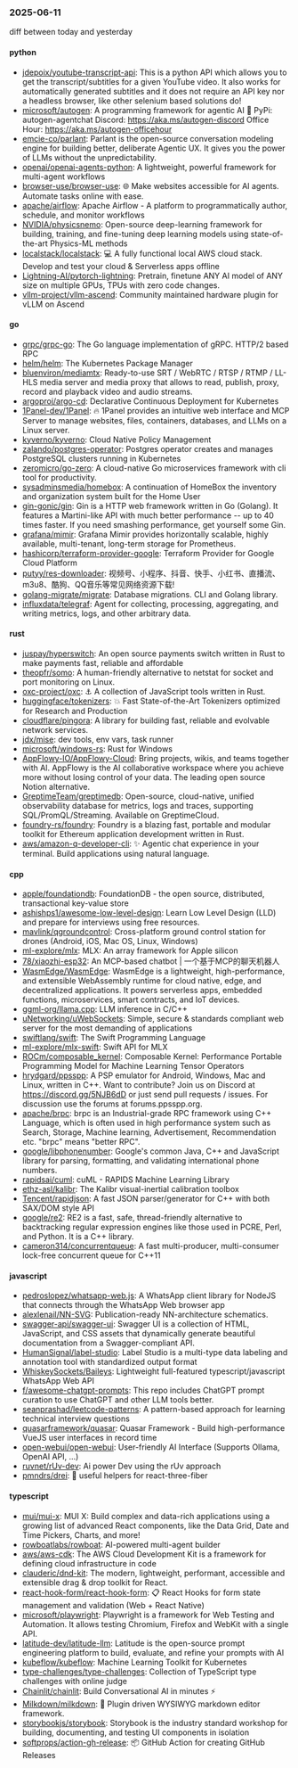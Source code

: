 ### 2025-06-11
diff between today and yesterday

#### python
* [jdepoix/youtube-transcript-api](https://github.com/jdepoix/youtube-transcript-api): This is a python API which allows you to get the transcript/subtitles for a given YouTube video. It also works for automatically generated subtitles and it does not require an API key nor a headless browser, like other selenium based solutions do!
* [microsoft/autogen](https://github.com/microsoft/autogen): A programming framework for agentic AI 🤖 PyPi: autogen-agentchat Discord: https://aka.ms/autogen-discord Office Hour: https://aka.ms/autogen-officehour
* [emcie-co/parlant](https://github.com/emcie-co/parlant): Parlant is the open-source conversation modeling engine for building better, deliberate Agentic UX. It gives you the power of LLMs without the unpredictability.
* [openai/openai-agents-python](https://github.com/openai/openai-agents-python): A lightweight, powerful framework for multi-agent workflows
* [browser-use/browser-use](https://github.com/browser-use/browser-use): 🌐 Make websites accessible for AI agents. Automate tasks online with ease.
* [apache/airflow](https://github.com/apache/airflow): Apache Airflow - A platform to programmatically author, schedule, and monitor workflows
* [NVIDIA/physicsnemo](https://github.com/NVIDIA/physicsnemo): Open-source deep-learning framework for building, training, and fine-tuning deep learning models using state-of-the-art Physics-ML methods
* [localstack/localstack](https://github.com/localstack/localstack): 💻 A fully functional local AWS cloud stack. Develop and test your cloud & Serverless apps offline
* [Lightning-AI/pytorch-lightning](https://github.com/Lightning-AI/pytorch-lightning): Pretrain, finetune ANY AI model of ANY size on multiple GPUs, TPUs with zero code changes.
* [vllm-project/vllm-ascend](https://github.com/vllm-project/vllm-ascend): Community maintained hardware plugin for vLLM on Ascend

#### go
* [grpc/grpc-go](https://github.com/grpc/grpc-go): The Go language implementation of gRPC. HTTP/2 based RPC
* [helm/helm](https://github.com/helm/helm): The Kubernetes Package Manager
* [bluenviron/mediamtx](https://github.com/bluenviron/mediamtx): Ready-to-use SRT / WebRTC / RTSP / RTMP / LL-HLS media server and media proxy that allows to read, publish, proxy, record and playback video and audio streams.
* [argoproj/argo-cd](https://github.com/argoproj/argo-cd): Declarative Continuous Deployment for Kubernetes
* [1Panel-dev/1Panel](https://github.com/1Panel-dev/1Panel): 🔥 1Panel provides an intuitive web interface and MCP Server to manage websites, files, containers, databases, and LLMs on a Linux server.
* [kyverno/kyverno](https://github.com/kyverno/kyverno): Cloud Native Policy Management
* [zalando/postgres-operator](https://github.com/zalando/postgres-operator): Postgres operator creates and manages PostgreSQL clusters running in Kubernetes
* [zeromicro/go-zero](https://github.com/zeromicro/go-zero): A cloud-native Go microservices framework with cli tool for productivity.
* [sysadminsmedia/homebox](https://github.com/sysadminsmedia/homebox): A continuation of HomeBox the inventory and organization system built for the Home User
* [gin-gonic/gin](https://github.com/gin-gonic/gin): Gin is a HTTP web framework written in Go (Golang). It features a Martini-like API with much better performance -- up to 40 times faster. If you need smashing performance, get yourself some Gin.
* [grafana/mimir](https://github.com/grafana/mimir): Grafana Mimir provides horizontally scalable, highly available, multi-tenant, long-term storage for Prometheus.
* [hashicorp/terraform-provider-google](https://github.com/hashicorp/terraform-provider-google): Terraform Provider for Google Cloud Platform
* [putyy/res-downloader](https://github.com/putyy/res-downloader): 视频号、小程序、抖音、快手、小红书、直播流、m3u8、酷狗、QQ音乐等常见网络资源下载!
* [golang-migrate/migrate](https://github.com/golang-migrate/migrate): Database migrations. CLI and Golang library.
* [influxdata/telegraf](https://github.com/influxdata/telegraf): Agent for collecting, processing, aggregating, and writing metrics, logs, and other arbitrary data.

#### rust
* [juspay/hyperswitch](https://github.com/juspay/hyperswitch): An open source payments switch written in Rust to make payments fast, reliable and affordable
* [theopfr/somo](https://github.com/theopfr/somo): A human-friendly alternative to netstat for socket and port monitoring on Linux.
* [oxc-project/oxc](https://github.com/oxc-project/oxc): ⚓ A collection of JavaScript tools written in Rust.
* [huggingface/tokenizers](https://github.com/huggingface/tokenizers): 💥 Fast State-of-the-Art Tokenizers optimized for Research and Production
* [cloudflare/pingora](https://github.com/cloudflare/pingora): A library for building fast, reliable and evolvable network services.
* [jdx/mise](https://github.com/jdx/mise): dev tools, env vars, task runner
* [microsoft/windows-rs](https://github.com/microsoft/windows-rs): Rust for Windows
* [AppFlowy-IO/AppFlowy-Cloud](https://github.com/AppFlowy-IO/AppFlowy-Cloud): Bring projects, wikis, and teams together with AI. AppFlowy is the AI collaborative workspace where you achieve more without losing control of your data. The leading open source Notion alternative.
* [GreptimeTeam/greptimedb](https://github.com/GreptimeTeam/greptimedb): Open-source, cloud-native, unified observability database for metrics, logs and traces, supporting SQL/PromQL/Streaming. Available on GreptimeCloud.
* [foundry-rs/foundry](https://github.com/foundry-rs/foundry): Foundry is a blazing fast, portable and modular toolkit for Ethereum application development written in Rust.
* [aws/amazon-q-developer-cli](https://github.com/aws/amazon-q-developer-cli): ✨ Agentic chat experience in your terminal. Build applications using natural language.

#### cpp
* [apple/foundationdb](https://github.com/apple/foundationdb): FoundationDB - the open source, distributed, transactional key-value store
* [ashishps1/awesome-low-level-design](https://github.com/ashishps1/awesome-low-level-design): Learn Low Level Design (LLD) and prepare for interviews using free resources.
* [mavlink/qgroundcontrol](https://github.com/mavlink/qgroundcontrol): Cross-platform ground control station for drones (Android, iOS, Mac OS, Linux, Windows)
* [ml-explore/mlx](https://github.com/ml-explore/mlx): MLX: An array framework for Apple silicon
* [78/xiaozhi-esp32](https://github.com/78/xiaozhi-esp32): An MCP-based chatbot | 一个基于MCP的聊天机器人
* [WasmEdge/WasmEdge](https://github.com/WasmEdge/WasmEdge): WasmEdge is a lightweight, high-performance, and extensible WebAssembly runtime for cloud native, edge, and decentralized applications. It powers serverless apps, embedded functions, microservices, smart contracts, and IoT devices.
* [ggml-org/llama.cpp](https://github.com/ggml-org/llama.cpp): LLM inference in C/C++
* [uNetworking/uWebSockets](https://github.com/uNetworking/uWebSockets): Simple, secure & standards compliant web server for the most demanding of applications
* [swiftlang/swift](https://github.com/swiftlang/swift): The Swift Programming Language
* [ml-explore/mlx-swift](https://github.com/ml-explore/mlx-swift): Swift API for MLX
* [ROCm/composable_kernel](https://github.com/ROCm/composable_kernel): Composable Kernel: Performance Portable Programming Model for Machine Learning Tensor Operators
* [hrydgard/ppsspp](https://github.com/hrydgard/ppsspp): A PSP emulator for Android, Windows, Mac and Linux, written in C++. Want to contribute? Join us on Discord at https://discord.gg/5NJB6dD or just send pull requests / issues. For discussion use the forums at forums.ppsspp.org.
* [apache/brpc](https://github.com/apache/brpc): brpc is an Industrial-grade RPC framework using C++ Language, which is often used in high performance system such as Search, Storage, Machine learning, Advertisement, Recommendation etc. "brpc" means "better RPC".
* [google/libphonenumber](https://github.com/google/libphonenumber): Google's common Java, C++ and JavaScript library for parsing, formatting, and validating international phone numbers.
* [rapidsai/cuml](https://github.com/rapidsai/cuml): cuML - RAPIDS Machine Learning Library
* [ethz-asl/kalibr](https://github.com/ethz-asl/kalibr): The Kalibr visual-inertial calibration toolbox
* [Tencent/rapidjson](https://github.com/Tencent/rapidjson): A fast JSON parser/generator for C++ with both SAX/DOM style API
* [google/re2](https://github.com/google/re2): RE2 is a fast, safe, thread-friendly alternative to backtracking regular expression engines like those used in PCRE, Perl, and Python. It is a C++ library.
* [cameron314/concurrentqueue](https://github.com/cameron314/concurrentqueue): A fast multi-producer, multi-consumer lock-free concurrent queue for C++11

#### javascript
* [pedroslopez/whatsapp-web.js](https://github.com/pedroslopez/whatsapp-web.js): A WhatsApp client library for NodeJS that connects through the WhatsApp Web browser app
* [alexlenail/NN-SVG](https://github.com/alexlenail/NN-SVG): Publication-ready NN-architecture schematics.
* [swagger-api/swagger-ui](https://github.com/swagger-api/swagger-ui): Swagger UI is a collection of HTML, JavaScript, and CSS assets that dynamically generate beautiful documentation from a Swagger-compliant API.
* [HumanSignal/label-studio](https://github.com/HumanSignal/label-studio): Label Studio is a multi-type data labeling and annotation tool with standardized output format
* [WhiskeySockets/Baileys](https://github.com/WhiskeySockets/Baileys): Lightweight full-featured typescript/javascript WhatsApp Web API
* [f/awesome-chatgpt-prompts](https://github.com/f/awesome-chatgpt-prompts): This repo includes ChatGPT prompt curation to use ChatGPT and other LLM tools better.
* [seanprashad/leetcode-patterns](https://github.com/seanprashad/leetcode-patterns): A pattern-based approach for learning technical interview questions
* [quasarframework/quasar](https://github.com/quasarframework/quasar): Quasar Framework - Build high-performance VueJS user interfaces in record time
* [open-webui/open-webui](https://github.com/open-webui/open-webui): User-friendly AI Interface (Supports Ollama, OpenAI API, ...)
* [ruvnet/rUv-dev](https://github.com/ruvnet/rUv-dev): Ai power Dev using the rUv approach
* [pmndrs/drei](https://github.com/pmndrs/drei): 🥉 useful helpers for react-three-fiber

#### typescript
* [mui/mui-x](https://github.com/mui/mui-x): MUI X: Build complex and data-rich applications using a growing list of advanced React components, like the Data Grid, Date and Time Pickers, Charts, and more!
* [rowboatlabs/rowboat](https://github.com/rowboatlabs/rowboat): AI-powered multi-agent builder
* [aws/aws-cdk](https://github.com/aws/aws-cdk): The AWS Cloud Development Kit is a framework for defining cloud infrastructure in code
* [clauderic/dnd-kit](https://github.com/clauderic/dnd-kit): The modern, lightweight, performant, accessible and extensible drag & drop toolkit for React.
* [react-hook-form/react-hook-form](https://github.com/react-hook-form/react-hook-form): 📋 React Hooks for form state management and validation (Web + React Native)
* [microsoft/playwright](https://github.com/microsoft/playwright): Playwright is a framework for Web Testing and Automation. It allows testing Chromium, Firefox and WebKit with a single API.
* [latitude-dev/latitude-llm](https://github.com/latitude-dev/latitude-llm): Latitude is the open-source prompt engineering platform to build, evaluate, and refine your prompts with AI
* [kubeflow/kubeflow](https://github.com/kubeflow/kubeflow): Machine Learning Toolkit for Kubernetes
* [type-challenges/type-challenges](https://github.com/type-challenges/type-challenges): Collection of TypeScript type challenges with online judge
* [Chainlit/chainlit](https://github.com/Chainlit/chainlit): Build Conversational AI in minutes ⚡️
* [Milkdown/milkdown](https://github.com/Milkdown/milkdown): 🍼 Plugin driven WYSIWYG markdown editor framework.
* [storybookjs/storybook](https://github.com/storybookjs/storybook): Storybook is the industry standard workshop for building, documenting, and testing UI components in isolation
* [softprops/action-gh-release](https://github.com/softprops/action-gh-release): 📦  GitHub Action for creating GitHub Releases
